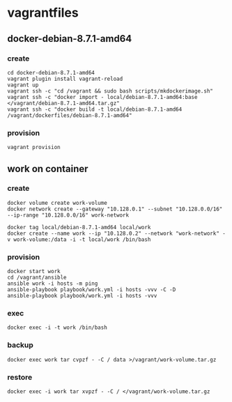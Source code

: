 vagrantfiles
============

docker-debian-8.7.1-amd64
-------------------------

### create

    cd docker-debian-8.7.1-amd64
    vagrant plugin install vagrant-reload
    vagrant up
    vagrant ssh -c "cd /vagrant && sudo bash scripts/mkdockerimage.sh"
    vagrant ssh -c "docker import - local/debian-8.7.1-amd64:base </vagrant/debian-8.7.1-amd64.tar.gz"
    vagrant ssh -c "docker build -t local/debian-8.7.1-amd64 /vagrant/dockerfiles/debian-8.7.1-amd64"

### provision

    vagrant provision

work on container
-----------------

### create

    docker volume create work-volume
    docker network create --gateway "10.128.0.1" --subnet "10.128.0.0/16" --ip-range "10.128.0.0/16" work-network

    docker tag local/debian-8.7.1-amd64 local/work
    docker create --name work --ip "10.128.0.2" --network "work-network" -v work-volume:/data -i -t local/work /bin/bash

### provision

    docker start work
    cd /vagrant/ansible
    ansible work -i hosts -m ping
    ansible-playbook playbook/work.yml -i hosts -vvv -C -D
    ansible-playbook playbook/work.yml -i hosts -vvv

### exec

    docker exec -i -t work /bin/bash

### backup

    docker exec work tar cvpzf - -C / data >/vagrant/work-volume.tar.gz

### restore

    docker exec -i work tar xvpzf - -C / </vagrant/work-volume.tar.gz
